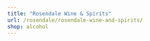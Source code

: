 ```yaml
---
title: "Rosendale Wine & Spirits"
url: /rosendale/rosendale-wine-and-spirits/
shop: alcohol
---
```

